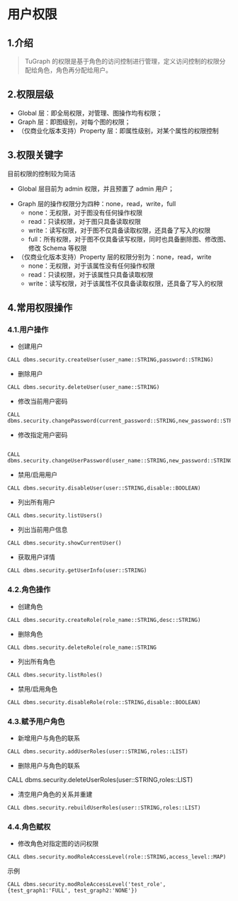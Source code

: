 # 用户权限

## 1.介绍

> TuGraph 的权限是基于角色的访问控制进行管理，定义访问控制的权限分配给角色，角色再分配给用户。

## 2.权限层级

- Global 层：即全局权限，对管理、图操作均有权限；
- Graph 层：即图级别，对每个图的权限；
- （仅商业化版本支持）Property 层：即属性级别，对某个属性的权限控制

## 3.权限关键字

目前权限的控制较为简洁

- Global 层目前为 admin 权限，并且预置了 admin 用户；

* Graph 层的操作权限分为四种：none，read，write，full
  - none：无权限，对于图没有任何操作权限
  - read：只读权限，对于图只具备读取权限
  - write：读写权限，对于图不仅具备读取权限，还具备了写入的权限
  - full：所有权限，对于图不仅具备读写权限，同时也具备删除图、修改图、修改 Schema 等权限
* （仅商业化版本支持）Property 层的权限分别为：none，read，write
  - none：无权限，对于该属性没有任何操作权限
  - read：只读权限，对于该属性只具备读取权限
  - write：读写权限，对于该属性不仅具备读取权限，还具备了写入的权限

## 4.常用权限操作

### 4.1.用户操作

- 创建用户

```cypher
CALL dbms.security.createUser(user_name::STRING,password::STRING)
```

- 删除用户

```cypher
CALL dbms.security.deleteUser(user_name::STRING)
```

- 修改当前用户密码

```cypher
CALL dbms.security.changePassword(current_password::STRING,new_password::STRING)
```

- 修改指定用户密码

```cypher

CALL dbms.security.changeUserPassword(user_name::STRING,new_password::STRING)
```

- 禁用/启用用户

```cypher
CALL dbms.security.disableUser(user::STRING,disable::BOOLEAN)
```

- 列出所有用户

```cypher
CALL dbms.security.listUsers()
```

- 列出当前用户信息

```cypher
CALL dbms.security.showCurrentUser()
```

- 获取用户详情

```cypher
CALL dbms.security.getUserInfo(user::STRING)
```

### 4.2.角色操作

- 创建角色

```cypher
CALL dbms.security.createRole(role_name::STRING,desc::STRING)
```

- 删除角色

```cypher
CALL dbms.security.deleteRole(role_name::STRING
```

- 列出所有角色

```cypher
CALL dbms.security.listRoles()
```

- 禁用/启用角色

```cypher
CALL dbms.security.disableRole(role::STRING,disable::BOOLEAN)
```

### 4.3.赋予用户角色

- 新增用户与角色的联系

```cypher
CALL dbms.security.addUserRoles(user::STRING,roles::LIST)
```

- 删除用户与角色的联系

CALL dbms.security.deleteUserRoles(user::STRING,roles::LIST)

- 清空用户角色的关系并重建

```cypher
CALL dbms.security.rebuildUserRoles(user::STRING,roles::LIST)
```

### 4.4.角色赋权

- 修改角色对指定图的访问权限

```cypher
CALL dbms.security.modRoleAccessLevel(role::STRING,access_level::MAP)
```

示例

```cypher
CALL dbms.security.modRoleAccessLevel('test_role', {test_graph1:'FULL', test_graph2:'NONE'})
```